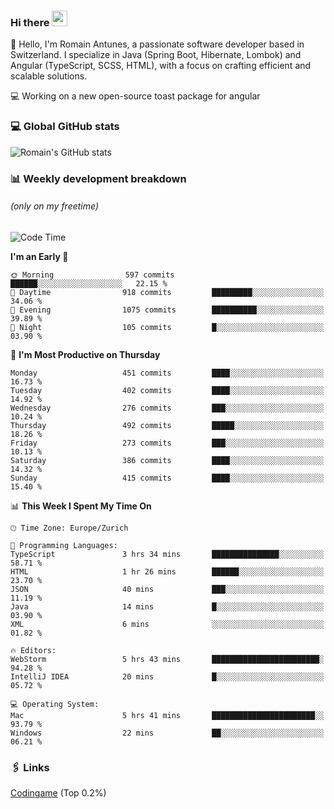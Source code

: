 ### Hi there <img src="https://media.giphy.com/media/hvRJCLFzcasrR4ia7z/giphy.gif" width="25px" height="25px">

👋 Hello, I'm Romain Antunes, a passionate software developer based in Switzerland. I specialize in Java (Spring Boot, Hibernate, Lombok) and Angular (TypeScript, SCSS, HTML), with a focus on crafting efficient and scalable solutions.

💻 Working on a new open-source toast package for angular

### 💻 Global GitHub stats
![Romain's GitHub stats](https://github-readme-streak-stats.herokuapp.com?user=RomainAntunes&theme=dark)


### 📊 Weekly development breakdown 
###### *(only on my freetime)*

<!--START_SECTION:wakastats-->
![Code Time](http://img.shields.io/badge/Code%20Time-1%2C846%20hrs%2011%20mins-blue)

**I'm an Early 🐤** 

```text
🌞 Morning                597 commits         ██████░░░░░░░░░░░░░░░░░░░   22.15 % 
🌆 Daytime                918 commits         █████████░░░░░░░░░░░░░░░░   34.06 % 
🌃 Evening                1075 commits        ██████████░░░░░░░░░░░░░░░   39.89 % 
🌙 Night                  105 commits         █░░░░░░░░░░░░░░░░░░░░░░░░   03.90 % 
```
📅 **I'm Most Productive on Thursday** 

```text
Monday                   451 commits         ████░░░░░░░░░░░░░░░░░░░░░   16.73 % 
Tuesday                  402 commits         ████░░░░░░░░░░░░░░░░░░░░░   14.92 % 
Wednesday                276 commits         ███░░░░░░░░░░░░░░░░░░░░░░   10.24 % 
Thursday                 492 commits         █████░░░░░░░░░░░░░░░░░░░░   18.26 % 
Friday                   273 commits         ███░░░░░░░░░░░░░░░░░░░░░░   10.13 % 
Saturday                 386 commits         ████░░░░░░░░░░░░░░░░░░░░░   14.32 % 
Sunday                   415 commits         ████░░░░░░░░░░░░░░░░░░░░░   15.40 % 
```


📊 **This Week I Spent My Time On** 

```text
🕑︎ Time Zone: Europe/Zurich

💬 Programming Languages: 
TypeScript               3 hrs 34 mins       ███████████████░░░░░░░░░░   58.71 % 
HTML                     1 hr 26 mins        ██████░░░░░░░░░░░░░░░░░░░   23.70 % 
JSON                     40 mins             ███░░░░░░░░░░░░░░░░░░░░░░   11.19 % 
Java                     14 mins             █░░░░░░░░░░░░░░░░░░░░░░░░   03.90 % 
XML                      6 mins              ░░░░░░░░░░░░░░░░░░░░░░░░░   01.82 % 

🔥 Editors: 
WebStorm                 5 hrs 43 mins       ████████████████████████░   94.28 % 
IntelliJ IDEA            20 mins             █░░░░░░░░░░░░░░░░░░░░░░░░   05.72 % 

💻 Operating System: 
Mac                      5 hrs 41 mins       ███████████████████████░░   93.79 % 
Windows                  22 mins             ██░░░░░░░░░░░░░░░░░░░░░░░   06.21 % 
```


<!--END_SECTION:wakastats-->

### 🖇 Links

[Codingame](https://www.codingame.com/profile/defc3ee5279aecc1bb6114e1f994ea9b3325423) (Top 0.2%)
